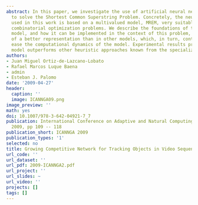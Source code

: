 ```yaml
---
abstract: In this paper, we investigate the use of artificial neural networks in order
  to solve the Shortest Common Superstring Problem. Concretely, the neural network
  used in this work is based on a multivalued model, MREM, very suitable for solving
  combinatorial optimization problems. We describe the foundations of this neural
  model, and how it can be implemented in the context of this problem, by taking advantage
  of a better representation than in other models, which, in turn, contributes to
  ease the computational dynamics of the model. Experimental results prove that our
  model outperforms other heuristic approaches known from the specialized literature.
authors:
- Juan Miguel Ortiz-de-Lazcano-Lobato
- Rafael Marcos Luque Baena
- admin
- Esteban J. Palomo
date: '2009-04-27'
header:
  caption: ''
  image: ICANNGA09.png
image_preview: ''
math: yes
doi: 10.1007/978-3-642-04921-7_7
publication: International Conference on Adaptive and Natural Computing Algorithms
  2009, pp 109 -- 118
publication_short: ICANNGA 2009
publication_types: '1'
selected: no
title: Growing Competitive Network for Tracking Objects in Video Sequences
url_code: ''
url_dataset: ''
url_pdf: 2009-ICANNGA2.pdf
url_project: ''
url_slides: ~
url_video: ''
projects: []
tags: []
---
```


